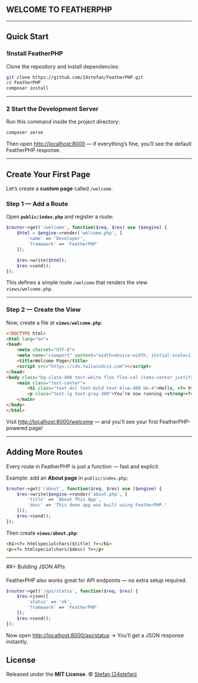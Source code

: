 


## WELCOME TO **FEATHERPHP**
---

##  Quick Start

### 1️Install FeatherPHP

Clone the repository and install dependencies:

```bash
git clone https://github.com/24stefan/FeatherPHP.git
cd FeatherPHP
composer install
```

---

### 2️ Start the Development Server

Run this command inside the project directory:

```bash
composer serve
```

Then open [http://localhost:8000](http://localhost:8000) — if everything’s fine, you’ll see the default FeatherPHP response.

---

## Create Your First Page

Let’s create a **custom page** called `/welcome`.

### Step 1 — Add a Route

Open **`public/index.php`** and register a route:

```php
$router->get('/welcome', function($req, $res) use ($engine) {
    $html = $engine->render('welcome.php', [
        'name' => 'Developer',
        'framework' => 'FeatherPHP'
    ]);

    $res->write($html);
    $res->send();
});
```

This defines a simple route `/welcome` that renders the view `views/welcome.php`.

---

### Step 2 — Create the View

Now, create a file at **`views/welcome.php`**:

```html
<!DOCTYPE html>
<html lang="en">
<head>
    <meta charset="UTF-8">
    <meta name="viewport" content="width=device-width, initial-scale=1.0">
    <title>Welcome Page</title>
    <script src="https://cdn.tailwindcss.com"></script>
</head>
<body class="bg-slate-900 text-white flex flex-col items-center justify-center min-h-screen">
    <main class="text-center">
        <h1 class="text-4xl font-bold text-blue-400 mb-4">Hello, <?= htmlspecialchars($name) ?> </h1>
        <p class="text-lg text-gray-300">You’re now running <strong><?= htmlspecialchars($framework) ?></strong>!</p>
    </main>
</body>
</html>
```

Visit [http://localhost:8000/welcome](http://localhost:8000/welcome) —
and you’ll see your first FeatherPHP-powered page! 

---

##  Adding More Routes

Every route in FeatherPHP is just a function — fast and explicit.

Example: add an **About page** in `public/index.php`:

```php
$router->get('/about', function($req, $res) use ($engine) {
    $res->write($engine->render('about.php', [
        'title' => 'About This App',
        'desc' => 'This demo app was built using FeatherPHP.'
    ]));
    $res->send();
});
```

Then create **`views/about.php`**:

```html
<h1><?= htmlspecialchars($title) ?></h1>
<p><?= htmlspecialchars($desc) ?></p>
```

---

##⚡ Building JSON APIs

FeatherPHP also works great for API endpoints — no extra setup required.

```php
$router->get('/api/status', function($req, $res) {
    $res->json([
        'status' => 'ok',
        'framework' => 'FeatherPHP'
    ]);
    $res->send();
});
```

Now open [http://localhost:8000/api/status](http://localhost:8000/api/status)
→ You’ll get a JSON response instantly.








##  License

Released under the **MIT License**.
© <?= date('Y') ?> [Stefan (24stefan)](https://github.com/24stefan)


